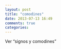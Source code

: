```yaml
---
layout: post
title: "comodines"
date: 2013-07-13 16:49
comments: true
categories: 
---
```

Ver “signos y comodines”

